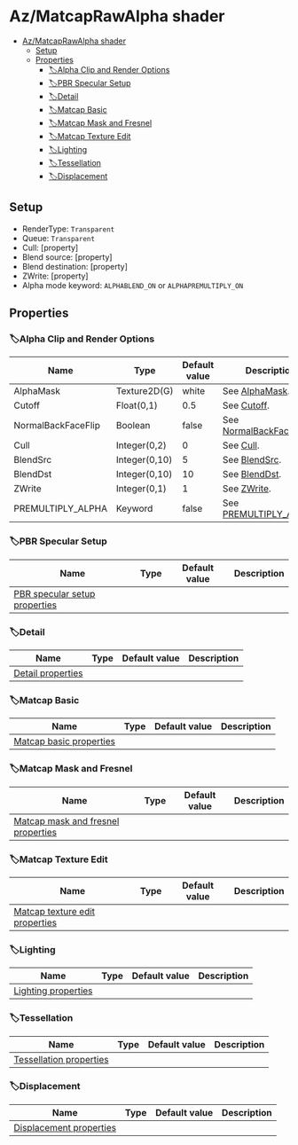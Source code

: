 # Az/MatcapRawAlpha shader

- [Az/MatcapRawAlpha shader](#azmatcaprawalpha-shader)
  - [Setup](#setup)
  - [Properties](#properties)
    - [🏷️Alpha Clip and Render Options](#️alpha-clip-and-render-options)
    - [🏷️PBR Specular Setup](#️pbr-specular-setup)
    - [🏷️Detail](#️detail)
    - [🏷️Matcap Basic](#️matcap-basic)
    - [🏷️Matcap Mask and Fresnel](#️matcap-mask-and-fresnel)
    - [🏷️Matcap Texture Edit](#️matcap-texture-edit)
    - [🏷️Lighting](#️lighting)
    - [🏷️Tessellation](#️tessellation)
    - [🏷️Displacement](#️displacement)

## Setup
- RenderType: `Transparent`
- Queue: `Transparent`
- Cull: [property]
- Blend source: [property]
- Blend destination: [property]
- ZWrite: [property]
- Alpha mode keyword: `ALPHABLEND_ON` or `ALPHAPREMULTIPLY_ON`

## Properties
### 🏷️Alpha Clip and Render Options
| Name               | Type          | Default value | Description                                                                                                    |
| ------------------ | ------------- | ------------- | -------------------------------------------------------------------------------------------------------------- |
| AlphaMask          | Texture2D(G)  | white         | See [AlphaMask](../common/alpha_clip_and_render_options_property_descriptions.md#alphamask).                   |
| Cutoff             | Float(0,1)    | 0.5           | See [Cutoff](../common/alpha_clip_and_render_options_property_descriptions.md#cutoff).                         |
| NormalBackFaceFlip | Boolean       | false         | See [NormalBackFaceFlip](../common/alpha_clip_and_render_options_property_descriptions.md#normalbackfaceflip). |
| Cull               | Integer(0,2)  | 0             | See [Cull](../common/alpha_clip_and_render_options_property_descriptions.md#cull).                             |
| BlendSrc           | Integer(0,10) | 5             | See [BlendSrc](../common/alpha_clip_and_render_options_property_descriptions.md#blendsrc).                     |
| BlendDst           | Integer(0,10) | 10            | See [BlendDst](../common/alpha_clip_and_render_options_property_descriptions.md#blenddst).                     |
| ZWrite             | Integer(0,1)  | 1             | See [ZWrite](../common/alpha_clip_and_render_options_property_descriptions.md#zwrite).                         |
| PREMULTIPLY_ALPHA  | Keyword       | false         | See [PREMULTIPLY_ALPHA](../common/alpha_clip_and_render_options_property_descriptions.md#premultiply_alpha).   |

### 🏷️PBR Specular Setup
| Name                                                              | Type | Default value | Description |
| ----------------------------------------------------------------- | ---- | ------------- | ----------- |
| [PBR specular setup properties](pbr_specular_setup_properties.md) |      |               |             |

### 🏷️Detail
| Name                                      | Type | Default value | Description |
| ----------------------------------------- | ---- | ------------- | ----------- |
| [Detail properties](detail_properties.md) |      |               |             |

### 🏷️Matcap Basic
| Name                                                  | Type | Default value | Description |
| ----------------------------------------------------- | ---- | ------------- | ----------- |
| [Matcap basic properties](matcap_basic_properties.md) |      |               |             |

### 🏷️Matcap Mask and Fresnel
| Name                                                                        | Type | Default value | Description |
| --------------------------------------------------------------------------- | ---- | ------------- | ----------- |
| [Matcap mask and fresnel properties](matcap_mask_and_fresnel_properties.md) |      |               |             |

### 🏷️Matcap Texture Edit
| Name                                                                | Type | Default value | Description |
| ------------------------------------------------------------------- | ---- | ------------- | ----------- |
| [Matcap texture edit properties](matcap_texture_edit_properties.md) |      |               |             |

### 🏷️Lighting
| Name                                          | Type | Default value | Description |
| --------------------------------------------- | ---- | ------------- | ----------- |
| [Lighting properties](lighting_properties.md) |      |               |             |

### 🏷️Tessellation
| Name                                                  | Type | Default value | Description |
| ----------------------------------------------------- | ---- | ------------- | ----------- |
| [Tessellation properties](tessellation_properties.md) |      |               |             |

### 🏷️Displacement
| Name                                                  | Type | Default value | Description |
| ----------------------------------------------------- | ---- | ------------- | ----------- |
| [Displacement properties](displacement_properties.md) |      |               |             |